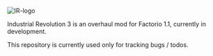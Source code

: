 ![IR-logo](https://user-images.githubusercontent.com/3128845/199250656-16a68a93-b55c-493d-a868-ae95fff2bd17.png)

Industrial Revolution 3 is an overhaul mod for Factorio 1.1, currently in development.

This repository is currently used only for tracking bugs / todos.
